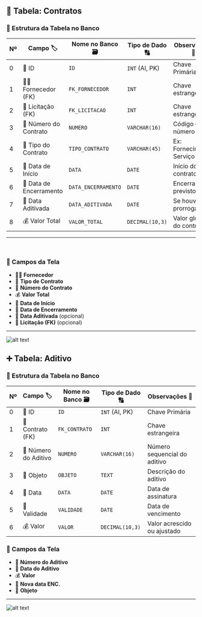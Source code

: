 ## 📜 Tabela: Contratos

### 🧱 Estrutura da Tabela no Banco

| Nº | Campo 🏷️                 | Nome no Banco 🗃️        | Tipo de Dado 🔠        | Observações 📌                 |
|----|---------------------------|--------------------------|-------------------------|--------------------------------|
| 0  | 🔑 ID                     | `ID`                     | `INT` (AI, PK)          | Chave Primária                 |
| 1  | 🧑‍💼 Fornecedor (FK)      | `FK_FORNECEDOR`          | `INT`                   | Chave estrangeira              |
| 2  | 📑 Licitação (FK)        | `FK_LICITACAO`           | `INT`                   | Chave estrangeira              |
| 3  | 🔢 Número do Contrato     | `NUMERO`                 | `VARCHAR(16)`           | Código ou número oficial       |
| 4  | 🧾 Tipo do Contrato       | `TIPO_CONTRATO`          | `VARCHAR(45)`           | Ex: Fornecimento, Serviço etc. |
| 5  | 📅 Data de Início         | `DATA`                   | `DATE`                  | Início do contrato             |
| 6  | 📆 Data de Encerramento   | `DATA_ENCERRAMENTO`      | `DATE`                  | Encerramento previsto          |
| 7  | 🔁 Data Aditivada         | `DATA_ADITIVADA`         | `DATE`                  | Se houver prorrogação          |
| 8  | 💰 Valor Total            | `VALOR_TOTAL`            | `DECIMAL(10,3)`         | Valor global do contrato       |

---
 
<br>

### 🧾 Campos da Tela

- 🧑‍💼 **Fornecedor**
- 🧾 **Tipo de Contrato**
- 🔢 **Número do Contrato**
- 💰  **Valor Total**
- 📅 **Data de Início**
- 📆 **Data de Encerramento**
- 🔁 **Data Aditivada** (opcional)
- 📑 **Licitação (FK)** (opcional)

---

![alt text](/src/assets/img/Contratos.png)


## ➕ Tabela: Aditivo

### 🧱 Estrutura da Tabela no Banco

| Nº | Campo 🏷️               | Nome no Banco 🗃️    | Tipo de Dado 🔠    | Observações 📌                  |
|----|-------------------------|----------------------|---------------------|---------------------------------|
| 0  | 🔑 ID                   | `ID`                 | `INT` (AI, PK)      | Chave Primária                  |
| 1  | 📜 Contrato (FK)        | `FK_CONTRATO`        | `INT`               | Chave estrangeira               |
| 2  | 🔢 Número do Aditivo    | `NUMERO`             | `VARCHAR(16)`       | Número sequencial do aditivo    |
| 3  | 📄 Objeto               | `OBJETO`             | `TEXT`              | Descrição do aditivo            |
| 4  | 📅 Data                 | `DATA`               | `DATE`              | Data de assinatura              |
| 5  | 📆 Validade             | `VALIDADE`           | `DATE`              | Data de vencimento              |
| 6  | 💰 Valor                | `VALOR`              | `DECIMAL(10,3)`     | Valor acrescido ou ajustado     |

### 🧾 Campos da Tela

- 🔢 **Número do Aditivo**
- 📅 **Data do Aditivo**
- 💰 **Valor**
- 📆 **Nova data ENC.**
- 📄 **Objeto**

---

![alt text](/src/assets/img/Aditivo.png)
